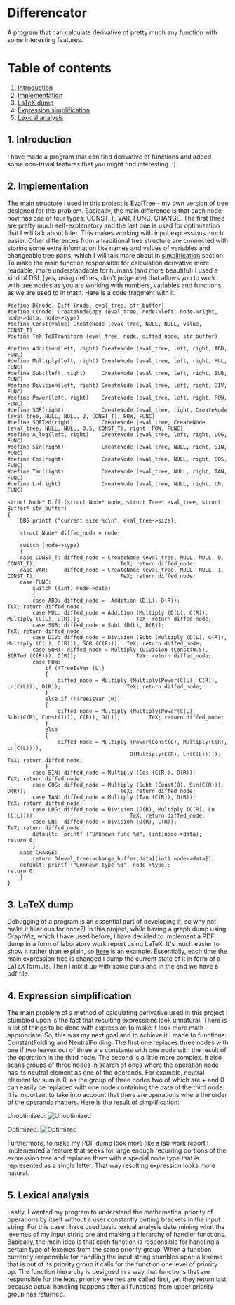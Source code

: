 # Differencator
A program that can calculate derivative of pretty much any function with some interesting features.

# Table of contents
1. [Introduction](#intro)
2. [Implementation](#real)
3. [LaTeX dump](#latex)
4. [Expression simplification](#simple)
5. [Lexical analysis](#lexic)

<a name="intro"></a>
## 1. Introduction

I have made a program that can find derivative of functions and added some non-trivial features that you might find interesting. :)

<a name="real"></a>
## 2. Implementation

The main structure I used in this project is EvalTree - my own version of tree designed for this problem. Basically, the main difference is that each node now has one of four types: CONST_T, VAR, FUNC, CHANGE. The first three are pretty much self-explanatory and the last one is used for optimization that I will talk about later. This makes working with input expressions much easier. Other differences from a traditional tree structure are connected with storing some extra information like names and values of variables and changeable tree parts, which I will talk more about in [simplification](#simple) section.
To make the main function responsible for calculation derivative more readable, more understandable for humans (and more beautiful) I used a kind of DSL (yes, using defines, don't judge me) that allows you to work with tree nodes as you are working with numbers, variables and functions, as we are used to in math. Here is a code fragment with it:
```
#define D(node) Diff (node, eval_tree, str_buffer)
#define C(node) CreateNodeCopy (eval_tree, node->left, node->right, node->data, node->type)
#define Const(value) CreateNode (eval_tree, NULL, NULL, value, CONST_T)
#define TeX TeXTransform (eval_tree, node, diffed_node, str_buffer)

#define Addition(left, right) CreateNode (eval_tree, left, right, ADD, FUNC)
#define Multiply(left, right) CreateNode (eval_tree, left, right, MUL, FUNC)
#define Subt(left, right)     CreateNode (eval_tree, left, right, SUB, FUNC)
#define Division(left, right) CreateNode (eval_tree, left, right, DIV, FUNC)
#define Power(left, right)    CreateNode (eval_tree, left, right, POW, FUNC)
#define SQR(right)            CreateNode (eval_tree, right, CreateNode (eval_tree, NULL, NULL, 2, CONST_T), POW, FUNC)
#define SQRTed(right)         CreateNode (eval_tree, CreateNode (eval_tree, NULL, NULL, 0.5, CONST_T), right, POW, FUNC)
#define A_log(left, right)    CreateNode (eval_tree, left, right, LOG, FUNC)
#define Sin(right)            CreateNode (eval_tree, NULL, right, SIN, FUNC)
#define Cos(right)            CreateNode (eval_tree, NULL, right, COS, FUNC)
#define Tan(right)            CreateNode (eval_tree, NULL, right, TAN, FUNC)
#define Ln(right)             CreateNode (eval_tree, NULL, right, LN, FUNC)

struct Node* Diff (struct Node* node, struct Tree* eval_tree, struct Buffer* str_buffer)
{
	DBG printf ("current size %d\n", eval_tree->size);
	
	struct Node* diffed_node = node;

	switch (node->type)
	{
	case CONST_T: diffed_node = CreateNode (eval_tree, NULL, NULL, 0, CONST_T);                           TeX; return diffed_node;
	case VAR:     diffed_node = CreateNode (eval_tree, NULL, NULL, 1, CONST_T);                           TeX; return diffed_node;
	case FUNC:
		switch ((int) node->data)
		{
		case ADD: diffed_node =  Addition (D(L), D(R));                                                   TeX; return diffed_node;
		case MUL: diffed_node = Addition (Multiply (D(L), C(R)), Multiply (C(L), D(R)));                  TeX; return diffed_node;
		case SUB: diffed_node = Subt (D(L), D(R));                                                        TeX; return diffed_node;
		case DIV: diffed_node = Division (Subt (Multiply (D(L), C(R)), Multiply (C(L), D(R))), SQR (C(R)));  TeX; return diffed_node;
		case SQRT: diffed_node = Multiply (Division (Const(0.5), SQRTed (C(R))), D(R));                   TeX; return diffed_node;
		case POW: 
			if (!TreeIsVar (L))
			{
				diffed_node = Multiply (Multiply(Power(C(L), C(R)), Ln(C(L))), D(R));                     TeX; return diffed_node;
			}
			else if (!TreeIsVar (R))
			{
				diffed_node = Multiply (Multiply(Power(C(L), Subt(C(R), Const(1))), C(R)), D(L));         TeX; return diffed_node;
			}
			else
			{
				diffed_node = Multiply (Power(Const(e), Multiply(C(R), Ln(C(L)))),
					                   D(Multiply(C(R), Ln(C(L)))));                                      TeX; return diffed_node;
			}
		case SIN: diffed_node = Multiply (Cos (C(R)), D(R));                                              TeX; return diffed_node;                                                           
		case COS: diffed_node = Multiply (Subt (Const(0), Sin(C(R))), D(R));                              TeX; return diffed_node;                                               
		case TAN: diffed_node = Multiply (Tan (C(R)), D(R));                                              TeX; return diffed_node;
		case LOG: diffed_node = Division (D(R), Multiply (C(R), Ln (C(L))));                              TeX; return diffed_node;                                        
		case LN:  diffed_node = Division (D(R), C(R));                                                    TeX; return diffed_node;                                                             
		default:  printf ("Unknown func %d", (int)node->data);                                                return 0;
		}
	case CHANGE:
		return D(eval_tree->change_buffer.data[(int) node->data]);                                                                                       
	default: printf ("Unknown type %d", node->type);                                                          return 0;
	}
}
```
<a name="latex"></a>
## 3. LaTeX dump

Debugging of a program is an essential part of developing it, so why not make it hilarious for once?) In this project, while having a graph dump using GraphViz, which I have used before, I have decided to implement a PDF dump in a form of laboratory work report using LaTeX. It's much easier to show it rather than explain, so [here](https://github.com/thelimar/Differencator/blob/main/Laba.pdf) is an example. Essentially, each time the main expression tree is changed I dump the current state of it in form of a LaTeX formula. Then I mix it up with some puns and in the end we have a pdf file.

<a name="simple"></a>
## 4. Expression simplification

The main problem of a method of calculating derivative used in this project I stumbled upon is the fact that resulting expressions look unnatural. There is a lot of things to be done with expression to make it look more math-appropriate. So, this was my next goal and to achieve it I made to functions: ConstantFolding and NeutralFolding. The first one replaces three nodes with one if two leaves out of three are constants with one node with the result of the operation in the third node. The second is a little more complex. It also scans groups of three nodes in search of ones where the operation node has its neutral element as one of the operands. For example, neutral element for sum is 0, as the group of three nodes two of which are + and 0 can easily be replaced with one node containing the data of the third node. It is important to take into account that there are operations where the order of the operands matters. Here is the result of simplification:

Unoptimized:
![Unoptimized](https://github.com/thelimar/Differencator/blob/main/GraphDumps/GraphDumpUnoptimized.png)

Optimized:
![Optimized](https://github.com/thelimar/Differencator/blob/main/GraphDumps/GraphDumpOptimized.png)

Furthermore, to make my PDF dump look more like a lab work report I implemented a feature that seeks for large enough recurring portions of the expression tree and replaces them with a special node type that is represented as a single letter. That way resulting expression looks more natural.

<a name="lexic"></a>
## 5. Lexical analysis

Lastly, I wanted my program to understand the mathematical priority of operations by itself without a user constantly putting brackets in the input string. For this case I have used basic lexical analysis determining what the lexemes of my input string are and making a hierarchy of handler functions. Basically, the main idea is that each function is responsible for handling a certain type of lexemes from the same priority group. When a function currently responsible for handling the input string stumbles upon a lexeme that is out of its priority group it calls for the function one level of priority up. The function hierarchy is designed in a way that functions that are responsible for the least priority lexemes are called first, yet they return last, because actual handling happens after all functions from upper priority group has returned.
